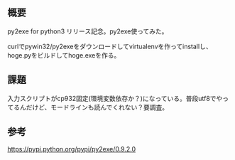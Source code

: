 ﻿<!-- -*- coding: utf-8-with-signature-unix -*- -->

## 概要
py2exe for python3 リリース記念。py2exe使ってみた。

curlでpywin32/py2exeをダウンロードしてvirtualenvを作ってinstallし、
hoge.pyをビルドしてhoge.exeを作る。

## 課題
入力スクリプトがcp932固定(環境変数依存か？)になっている。普段utf8でやってるんだけど、モードラインも読んでくれない？要調査。


## 参考
https://pypi.python.org/pypi/py2exe/0.9.2.0

